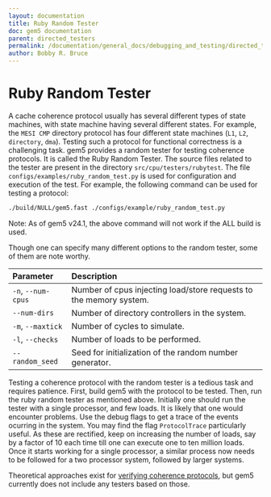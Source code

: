 ```yaml
---
layout: documentation
title: Ruby Random Tester
doc: gem5 documentation
parent: directed_testers
permalink: /documentation/general_docs/debugging_and_testing/directed_testers/ruby_random_tester/
author: Bobby R. Bruce
---
```


# Ruby Random Tester

A cache coherence protocol usually has several different types of state
machines, with state machine having several different states. For example, the
`MESI CMP` directory protocol has four different state machines (`L1`, `L2`,
`directory`, `dma`). Testing such a protocol for functional correctness is a
challenging task. gem5 provides a random tester for testing coherence
protocols. It is called the Ruby Random Tester. The source files related to the
tester are present in the directory `src/cpu/testers/rubytest`. The file
`configs/examples/ruby_random_test.py` is used for configuration and execution
of the test. For example, the following command can be used for testing a
protocol:

```bash
./build/NULL/gem5.fast ./configs/example/ruby_random_test.py
```

Note: As of gem5 v24.1, the above command will not work if the ALL build is used.

Though one can specify many different options to the random tester, some of
them are note worthy.

|Parameter         |Description                                                       |
|:-----------------|:-----------------------------------------------------------------|
|`-n`, `--num-cpus`|Number of cpus injecting load/store requests to the memory system.|
|`--num-dirs`      |Number of directory controllers in the system.                    |
|`-m`, `--maxtick` |Number of cycles to simulate.                                     |
|`-l`, `--checks`  |Number of loads to be performed.                                  |
|`--random_seed`   |Seed for initialization of the random number generator.           |

Testing a coherence protocol with the random tester is a tedious task and
requires patience. First, build gem5 with the protocol to be tested. Then, run
the ruby random tester as mentioned above. Initially one should run the tester
with a single processor, and few loads. It is likely that one would encounter
problems. Use the debug flags to get a trace of the events ocurring in the
system. You may find the flag `ProtocolTrace` particularly useful. As these are
rectified, keep on increasing the number of loads, say by a factor of 10 each
time till one can execute one to ten million loads. Once it starts working for
a single processor, a similar process now needs to be followed for a two
processor system, followed by larger systems.

Theoretical approaches exist for [verifying coherence protocols](
https://doi.org/10.1145/248621.248624), but gem5 currently does not include any
testers based on those.
